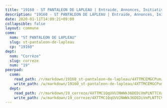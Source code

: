 ```yaml
---
title: "19160 - ST PANTALEON DE LAPLEAU | Entraide, Annonces, Initiatives"
description: "19160 - ST PANTALEON DE LAPLEAU | Entraide, Annonces, Initiatives"
date: 2020-01-11T14:09:21+09:00
collapsible: false
layout: commune
comm:
  nom: "ST PANTALEON DE LAPLEAU"
  slug: st-pantaleon-de-lapleau
  cp: "19160"
dept:
  nom: "Corrèze"
  slug: correze
  num: "19"
peerpad:
  comm:
    read_path: /r/markdown/19160_st-pantaleon-de-lapleau/4XTTMCEMGCPumztEyj41ppiYSw9Q2z8VmRvBmixZmH1pSawgV
    write_path: /w/markdown/19160_st-pantaleon-de-lapleau/4XTTMCEMGCPumztEyj41ppiYSw9Q2z8VmRvBmixZmH1pSawgV-K3TgUm7peg2rfmGF5SXe36MXiNN4auxpFgu8F444ZS7CiH1WpbkeGnEZJxrB4pCb9tu94fiBJipnaCWjrMP7dbvBCJZd533NQSq6PSC3WZqpkqi7e6ZSQGU1zjVjcWVR3XhYsDfP
  dept:
    read_path: /r/markdown/19_correze/4XTTMC1QqUVUJNWWk36DEDiVmPLNTTCVay5E5gwEvpSf36VsS
    write_path: /w/markdown/19_correze/4XTTMC1QqUVUJNWWk36DEDiVmPLNTTCVay5E5gwEvpSf36VsS-K3TgUzu4fqyixiBZaA5Ejd2iCC9xJnV2MqYc8L2r22c4qVWWx9VnJmMAAFTQjLmwLDBGZ9pgHdAtPGZHV6pZb6y2bhgaqXFUJ1Fp1QgihzJpszTr9ow8JcXoeYzTUZfY7Rzzn9sS
---
```


